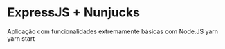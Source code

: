 # ExpressJS + Nunjucks
Aplicação com funcionalidades extremamente básicas com Node.JS
yarn
yarn start
